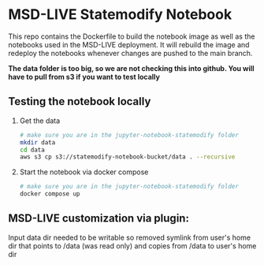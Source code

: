 # MSD-LIVE Statemodify Notebook

This repo contains the Dockerfile to build the notebook image as well as the notebooks
used in the MSD-LIVE deployment. It will rebuild the image and redeploy the notebooks
whenever changes are pushed to the main branch.

**The data folder is too big, so we are not checking this into github. You will have
to pull from s3 if you want to test locally**

## Testing the notebook locally

1. Get the data

   ```bash
   # make sure you are in the jupyter-notebook-statemodify folder
   mkdir data
   cd data
   aws s3 cp s3://statemodify-notebook-bucket/data . --recursive

   ```

2. Start the notebook via docker compose
   ```bash
   # make sure you are in the jupyter-notebook-statemodify folder
   docker compose up
   ```


## MSD-LIVE customization via plugin:
Input data dir needed to be writable so removed symlink from user's home dir that points to /data (was read only) and copies from /data to user's home dir 